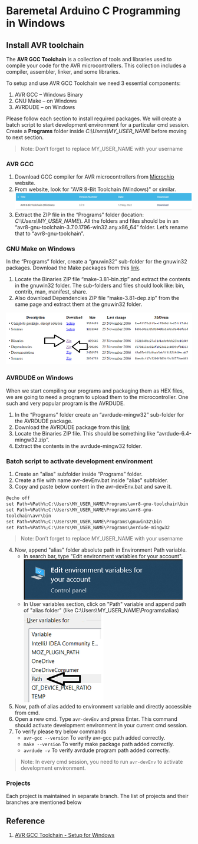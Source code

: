 # Baremetal Arduino C Programming in Windows
## Install AVR toolchain
The **AVR GCC Toolchain** is a collection of tools and libraries used to compile your code for the AVR microcontrollers. This collection includes a compiler, assembler, linker, and some libraries.

To setup and use AVR GCC Toolchain we need 3 essential components:

1. AVR GCC – Windows Binary
2. GNU Make – on Windows
3. AVRDUDE – on Windows

Please follow each section to install required packages. We will create a batch script to start development environment for a particular cmd session. Create a **Programs** folder inside *C:\Users\MY_USER_NAME* before moving to next section.

> Note: Don’t forget to replace MY_USER_NAME with your username
### AVR GCC
1. Download GCC compiler for AVR microcontrollers from [Microchip](https://www.microchip.com/en-us/tools-resources/develop/microchip-studio/gcc-compilers/) website.
2. From website, look for "AVR 8-Bit Toolchain (Windows)" or similar.![avr-gcc](images/gccDownload.PNG)
3. Extract the ZIP file in the “Programs” folder (location: *C:\Users\MY_USER_NAME*). All the folders and files should be in an “avr8-gnu-toolchain-3.7.0.1796-win32.any.x86_64” folder. Let’s rename that to “avr8-gnu-toolchain”.

### GNU Make on Windows
In the “Programs” folder, create a “gnuwin32” sub-folder for the gnuwin32 packages. Download the Make packages from this [link](https://gnuwin32.sourceforge.net/packages/make.htm).

1. Locate the Binaries ZIP file “make-3.81-bin.zip” and extract the contents in the gnuwin32 folder. The sub-folders and files should look like: bin, contrib, man, manifest, share.
2. Also download Dependencies ZIP file “make-3.81-dep.zip” from the same page and extract them at the gnuwin32 folder.

![make packages](images/makePackage.png)

### AVRDUDE on Windows
When we start compiling our programs and packaging them as HEX files, we are going to need a program to upload them to the microcontroller. One such and very popular program is the AVRDUDE.

1. In the “Programs” folder create an “avrdude-mingw32” sub-folder for the AVRDUDE package.
2. Download the AVRDUDE package from this [link](https://download.savannah.gnu.org/releases/avrdude/avrdude-6.4-mingw32.zip)
3. Locate the Binaries ZIP file. This should be something like “avrdude-6.4-mingw32.zip”.
4. Extract the contents in the avrdude-mingw32 folder.

### Batch script to activate development environment
1. Create an "alias" subfolder inside “Programs” folder.
2. Create a file with name avr-devEnv.bat inside "alias" subfolder.
3. Copy and paste below content in the avr-devEnv.bat and save it.
```
@echo off
set Path=%Path%;C:\Users\MY_USER_NAME\Programs\avr8-gnu-toolchain\bin
set Path=%Path%;C:\Users\MY_USER_NAME\Programs\avr8-gnu-toolchain\avr\bin
set Path=%Path%;C:\Users\MY_USER_NAME\Programs\gnuwin32\bin
set Path=%Path%;C:\Users\MY_USER_NAME\Programs\avrdude-mingw32
```
> Note: Don’t forget to replace MY_USER_NAME with your username
4. Now, append "alias" folder absolute path in  Environment Path variable.
	* In search bar, type "Edit environment variables for your account".
	![edit environment variable](images/envVariable.png)
	* In User variables section, click on "Path" variable and append path of "alias folder" (like C:\Users\MY_USER_NAME\Programs\alias)
  ![Append to Path variable](images/addPath.png)
5. Now, path of alias added to environment variable and directly accessible from cmd.
6. Open a new cmd. Type `avr-devEnv` and press Enter. This command should activate development environment in your current cmd session.
7. To verify please try below commands
	* `avr-gcc --version` To verify avr-gcc path added correctly.
	* `make --version` To verify make package path added correctly.
	* `avrdude -v` To verify avrdude program path added correctly.

> Note: In every cmd session, you need to run `avr-devEnv` to activate development environment.

### Projects
Each project is maintained in separate branch. The list of projects and their branches are mentioned below


## Reference
1. [AVR GCC Toolchain - Setup for Windows](https://tinusaur.com/guides/avr-gcc-toolchain/)